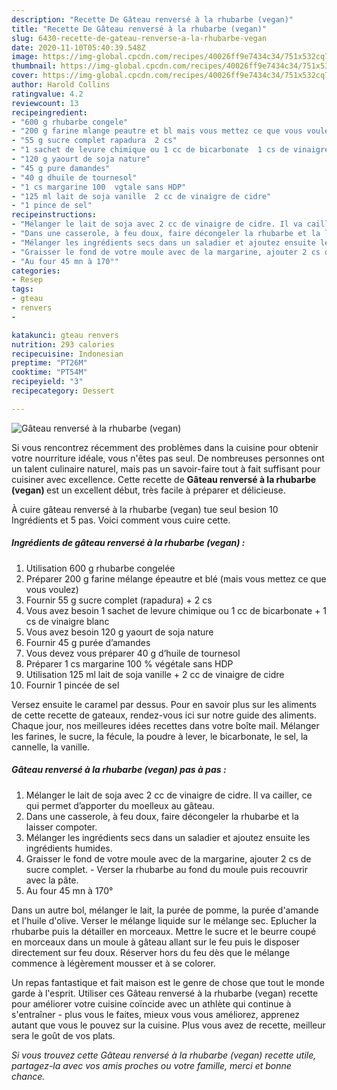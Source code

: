 ```yaml
---
description: "Recette De Gâteau renversé à la rhubarbe (vegan)"
title: "Recette De Gâteau renversé à la rhubarbe (vegan)"
slug: 6430-recette-de-gateau-renverse-a-la-rhubarbe-vegan
date: 2020-11-10T05:40:39.548Z
image: https://img-global.cpcdn.com/recipes/40026ff9e7434c34/751x532cq70/gateau-renverse-a-la-rhubarbe-vegan-photo-principale-de-la-recette.jpg
thumbnail: https://img-global.cpcdn.com/recipes/40026ff9e7434c34/751x532cq70/gateau-renverse-a-la-rhubarbe-vegan-photo-principale-de-la-recette.jpg
cover: https://img-global.cpcdn.com/recipes/40026ff9e7434c34/751x532cq70/gateau-renverse-a-la-rhubarbe-vegan-photo-principale-de-la-recette.jpg
author: Harold Collins
ratingvalue: 4.2
reviewcount: 13
recipeingredient:
- "600 g rhubarbe congele"
- "200 g farine mlange peautre et bl mais vous mettez ce que vous voulez"
- "55 g sucre complet rapadura  2 cs"
- "1 sachet de levure chimique ou 1 cc de bicarbonate  1 cs de vinaigre blanc"
- "120 g yaourt de soja nature"
- "45 g pure damandes"
- "40 g dhuile de tournesol"
- "1 cs margarine 100  vgtale sans HDP"
- "125 ml lait de soja vanille  2 cc de vinaigre de cidre"
- "1 pince de sel"
recipeinstructions:
- "Mélanger le lait de soja avec 2 cc de vinaigre de cidre. Il va cailler, ce qui permet d’apporter du moelleux au gâteau."
- "Dans une casserole, à feu doux, faire décongeler la rhubarbe et la laisser compoter."
- "Mélanger les ingrédients secs dans un saladier et ajoutez ensuite les ingrédients humides."
- "Graisser le fond de votre moule avec de la margarine, ajouter 2 cs de sucre complet. Verser la rhubarbe au fond du moule puis recouvrir avec la pâte."
- "Au four 45 mn à 170°"
categories:
- Resep
tags:
- gteau
- renvers
- 

katakunci: gteau renvers  
nutrition: 293 calories
recipecuisine: Indonesian
preptime: "PT26M"
cooktime: "PT54M"
recipeyield: "3"
recipecategory: Dessert

---
```



![Gâteau renversé à la rhubarbe (vegan)](https://img-global.cpcdn.com/recipes/40026ff9e7434c34/751x532cq70/gateau-renverse-a-la-rhubarbe-vegan-photo-principale-de-la-recette.jpg)

Si vous rencontrez récemment des problèmes dans la cuisine pour obtenir votre nourriture idéale, vous n'êtes pas seul. De nombreuses personnes ont un talent culinaire naturel, mais pas un savoir-faire tout à fait suffisant pour cuisiner avec excellence. Cette recette de <strong> Gâteau renversé à la rhubarbe (vegan) </strong> est un excellent début, très facile à préparer et délicieuse.

<!--inarticleads1-->

À cuire gâteau renversé à la rhubarbe (vegan) tue seul besion 10 Ingrédients et 5 pas. Voici comment vous cuire cette.

##### Ingrédients de gâteau renversé à la rhubarbe (vegan) :

1. Utilisation 600 g rhubarbe congelée
1. Préparer 200 g farine mélange épeautre et blé (mais vous mettez ce que vous voulez)
1. Fournir 55 g sucre complet (rapadura) + 2 cs
1. Vous avez besoin 1 sachet de levure chimique ou 1 cc de bicarbonate + 1 cs de vinaigre blanc
1. Vous avez besoin 120 g yaourt de soja nature
1. Fournir 45 g purée d’amandes
1. Vous devez vous préparer 40 g d’huile de tournesol
1. Préparer 1 cs margarine 100 % végétale sans HDP
1. Utilisation 125 ml lait de soja vanille + 2 cc de vinaigre de cidre​
1. Fournir 1 pincée de sel


Versez ensuite le caramel par dessus. Pour en savoir plus sur les aliments de cette recette de gateaux, rendez-vous ici sur notre guide des aliments. Chaque jour, nos meilleures idées recettes dans votre boîte mail. Mélanger les farines, le sucre, la fécule, la poudre à lever, le bicarbonate, le sel, la cannelle, la vanille. 

<!--inarticleads2-->

##### Gâteau renversé à la rhubarbe (vegan) pas à pas :

1. Mélanger le lait de soja avec 2 cc de vinaigre de cidre. Il va cailler, ce qui permet d’apporter du moelleux au gâteau.
1. Dans une casserole, à feu doux, faire décongeler la rhubarbe et la laisser compoter.
1. Mélanger les ingrédients secs dans un saladier et ajoutez ensuite les ingrédients humides.
1. Graisser le fond de votre moule avec de la margarine, ajouter 2 cs de sucre complet. - Verser la rhubarbe au fond du moule puis recouvrir avec la pâte.
1. Au four 45 mn à 170°


Dans un autre bol, mélanger le lait, la purée de pomme, la purée d&#39;amande et l&#39;huile d&#39;olive. Verser le mélange liquide sur le mélange sec. Eplucher la rhubarbe puis la détailler en morceaux. Mettre le sucre et le beurre coupé en morceaux dans un moule à gâteau allant sur le feu puis le disposer directement sur feu doux. Réserver hors du feu dès que le mélange commence à légèrement mousser et à se colorer. 

<!--inarticleads1-->

<p>
Un repas fantastique et fait maison est le genre de chose que tout le monde garde à l'esprit. Utiliser ces Gâteau renversé à la rhubarbe (vegan) recette pour améliorer votre cuisine coïncide avec un athlète qui continue à s'entraîner - plus vous le faites, mieux vous vous améliorez, apprenez autant que vous le pouvez sur la cuisine. Plus vous avez de recette, meilleur sera le goût de vos plats.
</p>

<p>
<i>Si vous trouvez cette Gâteau renversé à la rhubarbe (vegan) recette utile, partagez-la avec vos amis proches ou votre famille, merci et bonne chance.</i>
</p>
